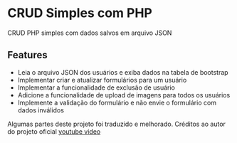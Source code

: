 # CRUD Simples com PHP
CRUD PHP simples com dados salvos em arquivo JSON

## Features

 - Leia o arquivo JSON dos usuários e exiba dados na tabela de bootstrap
 - Implementar criar e atualizar formulários para um usuário
 - Implementar a funcionalidade de exclusão de usuário
 - Adicione a funcionalidade de upload de imagens para todos os usuários
 - Implemente a validação do formulário e não envie o formulário com dados inválidos

Algumas partes deste projeto foi traduzido e melhorado. Créditos ao autor do projeto oficial [youtube video](https://youtu.be/DWHZSkn5paQ)
